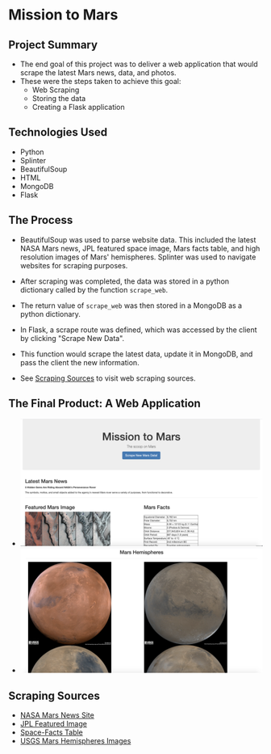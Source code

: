 # Mission to Mars

## Project Summary

* The end goal of this project was to deliver a web application that would scrape the latest Mars news, data, and photos.
* These were the steps taken to achieve this goal:
  * Web Scraping
  * Storing the data
  * Creating a Flask application

## Technologies Used

* Python
* Splinter
* BeautifulSoup
* HTML
* MongoDB
* Flask

## The Process

* BeautifulSoup was used to parse website data. This included the latest NASA Mars news, JPL featured space image, Mars facts table, and high resolution images of Mars' hemispheres. Splinter was used to navigate websites for scraping purposes.
* After scraping was completed, the data was stored in a python dictionary called by the function `scrape_web`.
* The return value of `scrape_web` was then stored in a MongoDB as a python dictionary.
* In Flask, a scrape route was defined, which was accessed by the client by clicking "Scrape New Data".
 * This function would scrape the latest data, update it in MongoDB, and pass the client the new information.

* See [Scraping Sources](#scraping-sources) to visit web scraping sources.

## The Final Product: A Web Application

* ![App Top](Images/web_top.png)
* ![App Bottom](Images/web_bottom.png)

## Scraping Sources
* [NASA Mars News Site](https://mars.nasa.gov/news/?page=0&per_page=40&order=publish_date+desc%2Ccreated_at+desc&search=&category=19%2C165%2C184%2C204&blank_scope=Latest)
* [JPL Featured Image](https://www.jpl.nasa.gov/spaceimages/?search=&category=Mars)
* [Space-Facts Table](https://space-facts.com/mars/)
* [USGS Mars Hemispheres Images](https://astrogeology.usgs.gov/search/results?q=hemisphere+enhanced&k1=target&v1=Mars)
